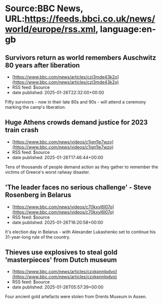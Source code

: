 # Source:BBC News, URL:https://feeds.bbci.co.uk/news/world/europe/rss.xml, language:en-gb

## Survivors return as world remembers Auschwitz 80 years after liberation
 - [https://www.bbc.com/news/articles/czj3mde43k2o](https://www.bbc.com/news/articles/czj3mde43k2o)
 - RSS feed: $source
 - date published: 2025-01-26T22:32:00+00:00

Fifty survivors - now in their late 80s and 90s - will attend a ceremony marking the camp's liberation.

## Huge Athens crowds demand justice for 2023 train crash
 - [https://www.bbc.com/news/videos/c1jgn1le7wzo](https://www.bbc.com/news/videos/c1jgn1le7wzo)
 - RSS feed: $source
 - date published: 2025-01-26T17:46:44+00:00

Tens of thousands of people demand action as they gather to remember the victims of Greece's worst railway disaster.

## 'The leader faces no serious challenge' - Steve Rosenberg in Belarus
 - [https://www.bbc.com/news/videos/c70kxyl6l07o](https://www.bbc.com/news/videos/c70kxyl6l07o)
 - RSS feed: $source
 - date published: 2025-01-26T16:20:58+00:00

It's election day in Belarus - with Alexander Lukashenko set to continue his 31-year-long rule of the country.

## Thieves use explosives to steal gold 'masterpieces' from Dutch museum
 - [https://www.bbc.com/news/articles/czxkpnnlpdvo](https://www.bbc.com/news/articles/czxkpnnlpdvo)
 - RSS feed: $source
 - date published: 2025-01-26T05:57:39+00:00

Four ancient gold artefacts were stolen from Drents Museum in Assen.

